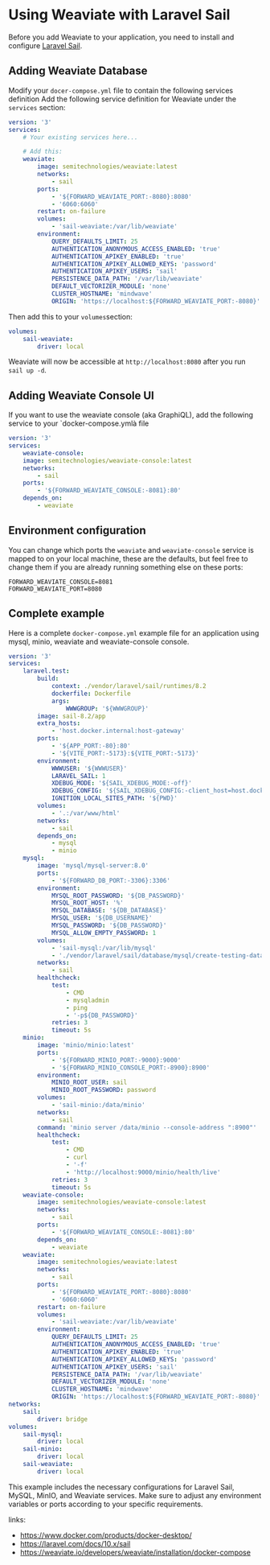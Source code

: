 # Using Weaviate with Laravel Sail

Before you add Weaviate to your application, you need to install and configure [Laravel Sail](https://laravel.com/docs/10.x/sail).

## Adding Weaviate Database

Modify your `docer-compose.yml` file to contain the following services definition Add the following service definition for Weaviate under the `services` section:

```yaml
version: '3'
services:
    # Your existing services here...

    # Add this:
    weaviate:
        image: semitechnologies/weaviate:latest
        networks:
            - sail
        ports:
            - '${FORWARD_WEAVIATE_PORT:-8080}:8080'
            - '6060:6060'
        restart: on-failure
        volumes:
            - 'sail-weaviate:/var/lib/weaviate'
        environment:
            QUERY_DEFAULTS_LIMIT: 25
            AUTHENTICATION_ANONYMOUS_ACCESS_ENABLED: 'true'
            AUTHENTICATION_APIKEY_ENABLED: 'true'
            AUTHENTICATION_APIKEY_ALLOWED_KEYS: 'password'
            AUTHENTICATION_APIKEY_USERS: 'sail'
            PERSISTENCE_DATA_PATH: '/var/lib/weaviate'
            DEFAULT_VECTORIZER_MODULE: 'none'
            CLUSTER_HOSTNAME: 'mindwave'
            ORIGIN: 'https://localhost:${FORWARD_WEAVIATE_PORT:-8080}'
```

Then add this to your `volumes`section:

```yml
volumes:
    sail-weaviate:
        driver: local
```

Weaviate will now be accessible at `http://localhost:8080` after you run `sail up -d`.

## Adding Weaviate Console UI

If you want to use the weaviate console (aka GraphiQL), add the following service to your `docker-compose.ymlà file

```yaml
version: '3'
services:
    weaviate-console:
    image: semitechnologies/weaviate-console:latest
    networks:
        - sail
    ports:
        - '${FORWARD_WEAVIATE_CONSOLE:-8081}:80'
    depends_on:
        - weaviate
```

## Environment configuration

You can change which ports the `weaviate` and `weaviate-console` service is mapped to on your local machine, these are the defaults, but feel free to change them if you are already running something else on these ports:

```dotenv
FORWARD_WEAVIATE_CONSOLE=8081
FORWARD_WEAVIATE_PORT=8080
```

## Complete example

Here is a complete `docker-compose.yml` example file for an application using mysql, minio, weaviate and weaviate-console
console.

```yaml
version: '3'
services:
    laravel.test:
        build:
            context: ./vendor/laravel/sail/runtimes/8.2
            dockerfile: Dockerfile
            args:
                WWWGROUP: '${WWWGROUP}'
        image: sail-8.2/app
        extra_hosts:
            - 'host.docker.internal:host-gateway'
        ports:
            - '${APP_PORT:-80}:80'
            - '${VITE_PORT:-5173}:${VITE_PORT:-5173}'
        environment:
            WWWUSER: '${WWWUSER}'
            LARAVEL_SAIL: 1
            XDEBUG_MODE: '${SAIL_XDEBUG_MODE:-off}'
            XDEBUG_CONFIG: '${SAIL_XDEBUG_CONFIG:-client_host=host.docker.internal}'
            IGNITION_LOCAL_SITES_PATH: '${PWD}'
        volumes:
            - '.:/var/www/html'
        networks:
            - sail
        depends_on:
            - mysql
            - minio
    mysql:
        image: 'mysql/mysql-server:8.0'
        ports:
            - '${FORWARD_DB_PORT:-3306}:3306'
        environment:
            MYSQL_ROOT_PASSWORD: '${DB_PASSWORD}'
            MYSQL_ROOT_HOST: '%'
            MYSQL_DATABASE: '${DB_DATABASE}'
            MYSQL_USER: '${DB_USERNAME}'
            MYSQL_PASSWORD: '${DB_PASSWORD}'
            MYSQL_ALLOW_EMPTY_PASSWORD: 1
        volumes:
            - 'sail-mysql:/var/lib/mysql'
            - './vendor/laravel/sail/database/mysql/create-testing-database.sh:/docker-entrypoint-initdb.d/10-create-testing-database.sh'
        networks:
            - sail
        healthcheck:
            test:
                - CMD
                - mysqladmin
                - ping
                - '-p${DB_PASSWORD}'
            retries: 3
            timeout: 5s
    minio:
        image: 'minio/minio:latest'
        ports:
            - '${FORWARD_MINIO_PORT:-9000}:9000'
            - '${FORWARD_MINIO_CONSOLE_PORT:-8900}:8900'
        environment:
            MINIO_ROOT_USER: sail
            MINIO_ROOT_PASSWORD: password
        volumes:
            - 'sail-minio:/data/minio'
        networks:
            - sail
        command: 'minio server /data/minio --console-address ":8900"'
        healthcheck:
            test:
                - CMD
                - curl
                - '-f'
                - 'http://localhost:9000/minio/health/live'
            retries: 3
            timeout: 5s
    weaviate-console:
        image: semitechnologies/weaviate-console:latest
        networks:
            - sail
        ports:
            - '${FORWARD_WEAVIATE_CONSOLE:-8081}:80'
        depends_on:
            - weaviate
    weaviate:
        image: semitechnologies/weaviate:latest
        networks:
            - sail
        ports:
            - '${FORWARD_WEAVIATE_PORT:-8080}:8080'
            - '6060:6060'
        restart: on-failure
        volumes:
            - 'sail-weaviate:/var/lib/weaviate'
        environment:
            QUERY_DEFAULTS_LIMIT: 25
            AUTHENTICATION_ANONYMOUS_ACCESS_ENABLED: 'true'
            AUTHENTICATION_APIKEY_ENABLED: 'true'
            AUTHENTICATION_APIKEY_ALLOWED_KEYS: 'password'
            AUTHENTICATION_APIKEY_USERS: 'sail'
            PERSISTENCE_DATA_PATH: '/var/lib/weaviate'
            DEFAULT_VECTORIZER_MODULE: 'none'
            CLUSTER_HOSTNAME: 'mindwave'
            ORIGIN: 'https://localhost:${FORWARD_WEAVIATE_PORT:-8080}'
networks:
    sail:
        driver: bridge
volumes:
    sail-mysql:
        driver: local
    sail-minio:
        driver: local
    sail-weaviate:
        driver: local
```

This example includes the necessary configurations for Laravel Sail, MySQL, MinIO, and Weaviate services.
Make sure to adjust any environment variables or ports according to your specific requirements.

links:

-   https://www.docker.com/products/docker-desktop/
-   https://laravel.com/docs/10.x/sail
-   https://weaviate.io/developers/weaviate/installation/docker-compose
